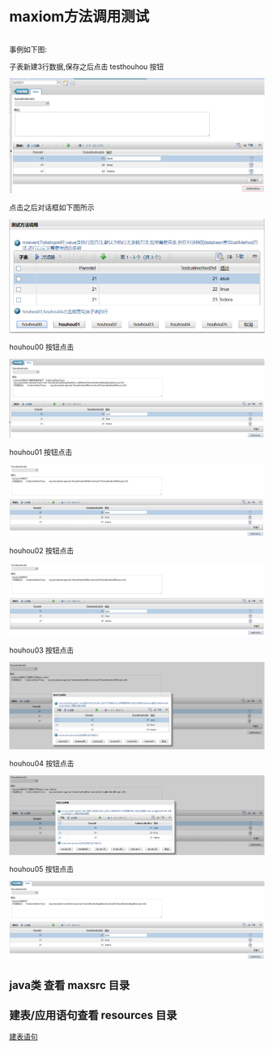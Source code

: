 # maxiom方法调用测试

<br>
事例如下图:

子表新建3行数据,保存之后点击 testhouhou 按钮

![image](https://raw.githubusercontent.com/shoukaiseki/maximocomponent/master/maximo%E6%96%B9%E6%B3%95%E8%B0%83%E7%94%A8%E6%B5%8B%E8%AF%95/img/001.png)

点击之后对话框如下图所示

![image](https://raw.githubusercontent.com/shoukaiseki/maximocomponent/master/maximo%E6%96%B9%E6%B3%95%E8%B0%83%E7%94%A8%E6%B5%8B%E8%AF%95/img/002.png)

houhou00 按钮点击

![image](https://raw.githubusercontent.com/shoukaiseki/maximocomponent/master/maximo%E6%96%B9%E6%B3%95%E8%B0%83%E7%94%A8%E6%B5%8B%E8%AF%95/img/houhou00.png)


houhou01 按钮点击

![image](https://raw.githubusercontent.com/shoukaiseki/maximocomponent/master/maximo%E6%96%B9%E6%B3%95%E8%B0%83%E7%94%A8%E6%B5%8B%E8%AF%95/img/houhou01.png)


houhou02 按钮点击

![image](https://raw.githubusercontent.com/shoukaiseki/maximocomponent/master/maximo%E6%96%B9%E6%B3%95%E8%B0%83%E7%94%A8%E6%B5%8B%E8%AF%95/img/houhou02.png)


houhou03 按钮点击

![image](https://raw.githubusercontent.com/shoukaiseki/maximocomponent/master/maximo%E6%96%B9%E6%B3%95%E8%B0%83%E7%94%A8%E6%B5%8B%E8%AF%95/img/houhou03.png)


houhou04 按钮点击

![image](https://raw.githubusercontent.com/shoukaiseki/maximocomponent/master/maximo%E6%96%B9%E6%B3%95%E8%B0%83%E7%94%A8%E6%B5%8B%E8%AF%95/img/houhou04.png)

houhou05 按钮点击

![image](https://raw.githubusercontent.com/shoukaiseki/maximocomponent/master/maximo%E6%96%B9%E6%B3%95%E8%B0%83%E7%94%A8%E6%B5%8B%E8%AF%95/img/houhou05.png)




## java类 查看 maxsrc 目录	

## 建表/应用语句查看 resources 目录

[建表语句](https://raw.githubusercontent.com/shoukaiseki/maximocomponent/master/maximo%E6%96%B9%E6%B3%95%E8%B0%83%E7%94%A8%E6%B5%8B%E8%AF%95/resources/createtable.sql)
